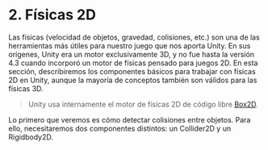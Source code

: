 
# 2. Físicas 2D

Las físicas (velocidad de objetos, gravedad, colisiones, etc.) son una
de las herramientas más útiles para nuestro juego que nos aporta Unity.
En sus orígenes, Unity era un motor exclusivamente 3D, y no fue hasta la
versión 4.3 cuando incorporó un motor de físicas pensado para juegos 2D.
En esta sección, describiremos los componentes básicos para trabajar con
físicas 2D en Unity, aunque la mayoría de conceptos también son válidos
para las físicas 3D.

> Unity usa internamente el motor de físicas 2D de código libre
> [Box2D](http://box2d.org).

Lo primero que veremos es cómo detectar colisiones entre objetos. Para
ello, necesitaremos dos componentes distintos: un Collider2D y un
Rigidbody2D.
